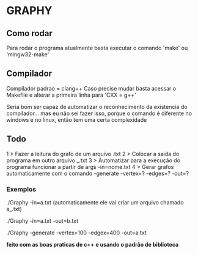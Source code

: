 # GRAPHY

## Como rodar
Para rodar o programa atualmente basta executar o comando 'make' ou 'mingw32-make'

## Compilador
Compilador padrao = clang++
Caso precise mudar basta acessar o Makefile e alterar a primeira linha para 'CXX = g++'

Seria bom ser capaz de automatizar o reconhecimento da existencia do compilador...
mas eu não sei fazer isso, porque o comando é diferente no windows e no linux, então tem uma certa complexidade

## Todo
1 > Fazer a leitura do grafo de um arquivo .txt
2 > Colocar a saida do programa em outro arquivo _.txt
3 > Automatizar para a execução do programa funcionar a partir de args -in=nome.txt
4 > Gerar grafos automaticamente com o comando -generate -vertex=? -edges=? -out=?

### Exemplos
./Graphy -in=a.txt
(automaticamente ele vai criar um arquivo chamado a_.txt)

./Graphy -in=a.txt -out=b.txt

./Graphy -generate -vertex=100 -edgex=400 -out=a.txt

**feito com as boas praticas de c++ e usando o padrão de biblioteca**
